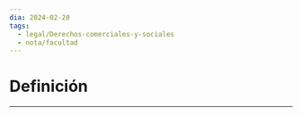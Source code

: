 ```yaml
---
dia: 2024-02-20
tags:
  - legal/Derechos-comerciales-y-sociales
  - nota/facultad
---
```

# Definición
---
